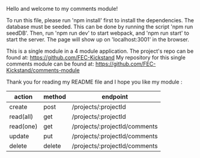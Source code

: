 Hello and welcome to my comments module!

To run this file, please run 'npm install' first to install the dependencies.
The database must be seeded. This can be done by running the script 'npm run seedDB'.
Then, run 'npm run dev' to start webpack, and 'npm run start' to start the server.
The page will show up on 'localhost:3001' in the browser.

This is a single module in a 4 module application. The project's repo can be found at: https://github.com/FEC-Kickstand
My repository for this single comments module can be found at: https://github.com/FEC-Kickstand/comments-module

Thank you for reading my README file and I hope you like my module :

| action    | method | endpoint                      |
|-----------|--------|-------------------------------|
| create    | post   | /projects/:projectId          |
| read(all) | get    | /projects/:projectId          |
| read(one) | get    | /projects/:projectId/comments |
| update    | put    | /projects/:projectId/comments |
| delete    | delete | /projects/:projectId/comments |
